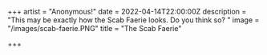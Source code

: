 +++
artist = "Anonymous!"
date = 2022-04-14T22:00:00Z
description = "This may be exactly how the Scab Faerie looks. Do you think so? "
image = "/images/scab-faerie.PNG"
title = "The Scab Faerie"

+++
